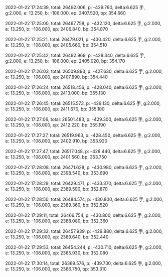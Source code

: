 2022-01-22 17:24:39, total: 26492.006, p: -429.760, delta:6.625 手, g:2.000, e: 13.250, b: -106.000, ep: 2407.520, bp: 354.660

2022-01-22 17:25:00, total: 26467.758, p: -432.120, delta:6.625 手, g:2.000, e: 13.250, b: -106.000, ep: 2406.840, bp: 354.870

2022-01-22 17:25:21, total: 26479.021, p: -430.420, delta:6.625 手, g:2.000, e: 13.250, b: -106.000, ep: 2405.660, bp: 354.510

2022-01-22 17:25:42, total: 26492.969, p: -428.340, delta:6.625 手, g:2.000, e: 13.250, b: -106.000, ep: 2405.020, bp: 354.170

2022-01-22 17:26:03, total: 26509.893, p: -427.630, delta:6.625 手, g:2.000, e: 13.250, b: -106.000, ep: 2407.890, bp: 354.440

2022-01-22 17:26:24, total: 26518.456, p: -428.040, delta:6.625 手, g:2.000, e: 13.250, b: -106.000, ep: 2413.000, bp: 355.130

2022-01-22 17:26:45, total: 26515.573, p: -429.130, delta:6.625 手, g:2.000, e: 13.250, b: -106.000, ep: 2411.670, bp: 355.100

2022-01-22 17:27:06, total: 26501.483, p: -429.300, delta:6.625 手, g:2.000, e: 13.250, b: -106.000, ep: 2412.220, bp: 355.190

2022-01-22 17:27:27, total: 26519.963, p: -428.450, delta:6.625 手, g:2.000, e: 13.250, b: -106.000, ep: 2402.910, bp: 353.920

2022-01-22 17:27:47, total: 26517.048, p: -428.440, delta:6.625 手, g:2.000, e: 13.250, b: -106.000, ep: 2401.560, bp: 353.750

2022-01-22 17:28:08, total: 26471.628, p: -430.980, delta:6.625 手, g:2.000, e: 13.250, b: -106.000, ep: 2398.540, bp: 353.690

2022-01-22 17:28:29, total: 26429.471, p: -433.370, delta:6.625 手, g:2.000, e: 13.250, b: -106.000, ep: 2389.590, bp: 352.870

2022-01-22 17:28:50, total: 26484.574, p: -430.800, delta:6.625 手, g:2.000, e: 13.250, b: -106.000, ep: 2389.360, bp: 352.520

2022-01-22 17:29:11, total: 26466.754, p: -430.800, delta:6.625 手, g:2.000, e: 13.250, b: -106.000, ep: 2388.080, bp: 352.360

2022-01-22 17:29:32, total: 26457.939, p: -429.880, delta:6.625 手, g:2.000, e: 13.250, b: -106.000, ep: 2389.640, bp: 352.440

2022-01-22 17:29:53, total: 26454.244, p: -430.710, delta:6.625 手, g:2.000, e: 13.250, b: -106.000, ep: 2385.930, bp: 352.080

2022-01-22 17:30:14, total: 26369.576, p: -439.730, delta:6.625 手, g:2.000, e: 13.250, b: -106.000, ep: 2386.750, bp: 353.310